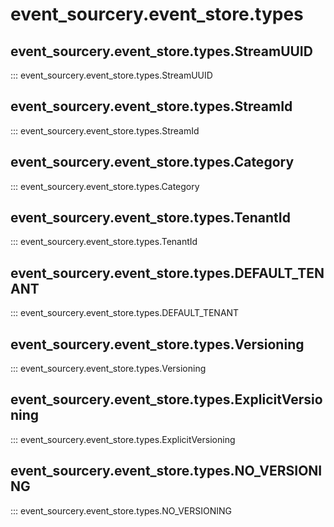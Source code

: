 # event_sourcery.event_store.types

## event_sourcery.event_store.types.StreamUUID
::: event_sourcery.event_store.types.StreamUUID

## event_sourcery.event_store.types.StreamId
::: event_sourcery.event_store.types.StreamId

## event_sourcery.event_store.types.Category
::: event_sourcery.event_store.types.Category

## event_sourcery.event_store.types.TenantId
::: event_sourcery.event_store.types.TenantId

## event_sourcery.event_store.types.DEFAULT_TENANT
::: event_sourcery.event_store.types.DEFAULT_TENANT

## event_sourcery.event_store.types.Versioning
::: event_sourcery.event_store.types.Versioning

## event_sourcery.event_store.types.ExplicitVersioning
::: event_sourcery.event_store.types.ExplicitVersioning

## event_sourcery.event_store.types.NO_VERSIONING
::: event_sourcery.event_store.types.NO_VERSIONING
